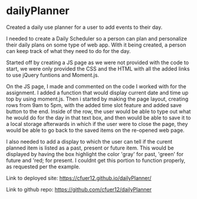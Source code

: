# dailyPlanner
Created a daily use planner for a user to add events to their day.

I needed to create a Daily Scheduler so a person can plan and personalize their daily plans on some type of web app. With it being created, a person can keep track of what they need to do for the day. 

Started off by creating a JS page as we were not provided with the code to start, we were only provided the CSS and the HTML with all the added links to use jQuery funtions and Moment.js. 

On the JS page, I made and commented on the code I worked with for the assignment. I added a function that would display current date and time up top by using moment.js. Then i started by making the page layout, creating rows from 9am to 5pm, with the added time slot feature and added save button to the end. Inside of the row, the user would be able to type out what he would do for the day in that text box, and then would be able to save it to a local storage afterwards in which if the user were to close the page, they would be able to go back to the saved items on the re-opened web page. 

I also needed to add a display to which the user can tell if the curent planned item is listed as a past, present or future item. This would be displayed by having the box highlight the color 'gray' for past, 'green' for future and 'red; for present. I couldnt get this portion to function properly, as requested per the example.

Link to deployed site:
https://cfuer12.github.io/dailyPlanner/

Link to github repo:
https://github.com/cfuer12/dailyPlanner

